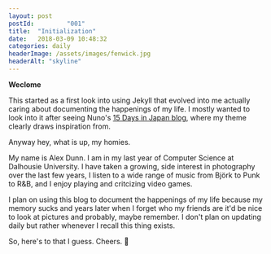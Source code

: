 ```yaml
---
layout: post
postId:			"001"
title:  "Initialization"
date:   2018-03-09 10:48:32
categories: daily
headerImage: /assets/images/fenwick.jpg
headerAlt: "skyline"
---
```

**Weclome**

This started as a first look into using Jekyll that evolved into me actually caring about documenting the happenings of my life. I mostly wanted to look into it after seeing Nuno's [15 Days in Japan blog](http://15daysinjapan.com), where my theme clearly draws inspiration from.

Anyway hey, what is up, my homies.

My name is Alex Dunn. I am in my last year of Computer Science at Dalhousie University. I have taken a growing, side interest in photography over the last few years, I listen to a wide range of music from Björk to Punk to R&B, and I enjoy playing and critcizing video games.

I plan on using this blog to document the happenings of my life because my memory sucks and years later when I forget who my friends are it'd be nice to look at pictures and probably, maybe remember. I don't plan on updating daily but rather whenever I recall this thing exists.

So, here's to that I guess. Cheers. 🍵
